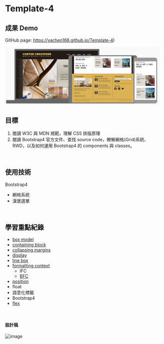 # Template-4
## 成果 Demo
GitHub page: https://yachen168.github.io/Template-4)

![](./demo.png)

## 目標
1. 閱讀 W3C 與 MDN 規範，理解 CSS 排版原理
2. 閱讀 Bootstrap4 官方文件、查找 source code，瞭解網格(Grid)系統、RWD，以及如何運用 Bootstrap4 的 components 與 classes。

<br>

## 使用技術
Bootstrap4
  - 網格系統
  - 漢堡選單

<br>

## 學習重點紀錄
- [box model](https://yachen168.github.io/article/box-model.html)
- [containing block](https://yachen168.github.io/article/Containing-block.html)
- [collapsing margins](https://yachen168.github.io/article/Collapsing-margins.html)
- [display](https://yachen168.github.io/article/display.html)
- [line box](https://yachen168.github.io/article/LineBox.html) 
- [formatting context](https://yachen168.github.io/article/Formatting-context.html)
  - IFC
  - [BFC](https://yachen168.github.io/article/Block-formatting-context.html) 
- [position](https://yachen168.github.io/article/Position.html)
- float
- 語意化標籤
- Bootstrap4
- [flex](https://yachen168.github.io/article/Flex.html) 

<br>

#### 設計稿
![image](./template_4.png)

